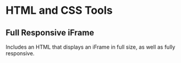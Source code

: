 # HTML and CSS Tools
## Full Responsive iFrame
Includes an HTML that displays an iFrame in full size, as well as fully responsive.
